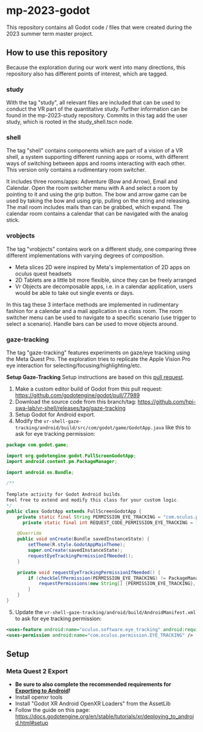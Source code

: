 # mp-2023-godot

This repository contains all Godot code / files that were created during the 2023 summer term master project.

## How to use this repository

Because the exploration during our work went into many directions, this repository also has different points of interest, which are tagged.

### study

With the tag "study", all relevant files are included that can be used to conduct the VR part of the quantitative study. Further information can be found in the mp-2023-study repository.
Commits in this tag add the user study, which is rooted in the study_shell.tscn node.

### shell

The tag "shell" contains components which are part of a vision of a VR shell, a system supporting different running apps or rooms, with different ways of switching between apps and rooms interacting with each other. This version only contains a rudimentary room switcher.

It includes three rooms/apps: Adventure (Bow and Arrow), Email and Calendar. Open the room switcher menu with A and select a room by pointing to it and using the grip button.
The bow and arrow game can be used by taking the bow and using grip, pulling on the string and releasing.
The mail room includes mails than can be grabbed, which expand.
The calendar room contains a calendar that can be navigated with the analog stick.

### vrobjects

The tag "vrobjects" contains work on a different study, one comparing three different implementations with varying degrees of composition.

- Meta slices 2D were inspired by Meta's implementation of 2D apps on oculus quest headsets
- 2D Tablets are a little bit more flexible, since they can be freely arranged
- Vr Objects are decomposable apps, i.e. in a calendar application, users would be able to take out single events or days.

In this tag these 3 interface methods are implemented in rudimentary fashion for a calendar and a mail application in a class room. The room switcher menu can be used to navigate to a specific scenario (use trigger to select a scenario). Handle bars can be used to move objects around.

### gaze-tracking

The tag "gaze-tracking" features experiments on gaze/eye tracking using the Meta Quest Pro. The exploration tries to replicate the Apple Vision Pro eye interaction for selecting/focusing/highlighting/etc.

**Setup Gaze-Tracking**
Setup instructions are based on this [pull request](https://github.com/godotengine/godot/pull/77989).
1. Make a custom editor build of Godot from this pull request: https://github.com/godotengine/godot/pull/77989
2. Download the source code from this branch/tag: https://github.com/hpi-swa-lab/vr-shell/releases/tag/gaze-tracking
3. Setup Godot for Android export.
4. Modify the `vr-shell-gaze-tracking/android/build/src/com/godot/game/GodotApp.java` like this to ask for eye tracking permission:
```java
package com.godot.game;

import org.godotengine.godot.FullScreenGodotApp;
import android.content.pm.PackageManager;

import android.os.Bundle;

/**
 
Template activity for Godot Android builds.
Feel free to extend and modify this class for your custom logic.
*/
public class GodotApp extends FullScreenGodotApp {
    private static final String PERMISSION_EYE_TRACKING = "com.oculus.permission.EYE_TRACKING";
      private static final int REQUEST_CODE_PERMISSION_EYE_TRACKING = 1;

    @Override
    public void onCreate(Bundle savedInstanceState) {
        setTheme(R.style.GodotAppMainTheme);
        super.onCreate(savedInstanceState);
        requestEyeTrackingPermissionIfNeeded();
    }

    private void requestEyeTrackingPermissionIfNeeded() {
        if (checkSelfPermission(PERMISSION_EYE_TRACKING) != PackageManager.PERMISSION_GRANTED) {
            requestPermissions(new String[] {PERMISSION_EYE_TRACKING}, REQUEST_CODE_PERMISSION_EYE_TRACKING);
        }
    }
}
```
5. Update the `vr-shell-gaze-tracking/android/build/AndroidManifest.xml` to ask for eye tracking permission:
```xml
<uses-feature android:name="oculus.software.eye_tracking" android:required="true" />
<uses-permission android:name="com.oculus.permission.EYE_TRACKING" />
```
   

## Setup

### Meta Quest 2 Export

- **Be sure to also complete the recommended requirements for [Exporting to Android](https://docs.godotengine.org/en/stable/tutorials/export/exporting_for_android.html#doc-exporting-for-android)!**
- Install openxr tools
- Install "Godot XR Android OpenXR Loaders" from the AssetLib
- Follow the guide on this page: <https://docs.godotengine.org/en/stable/tutorials/xr/deploying_to_android.html#setup>
